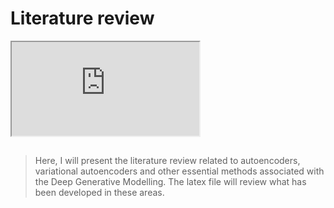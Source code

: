 # Literature review

<iframe src="https://embed.lottiefiles.com/animation/100337"></iframe>


##

> Here, I will present the literature review related to autoencoders, variational autoencoders and other essential methods associated with the Deep Generative Modelling. The latex file will review what has been developed in these areas.
